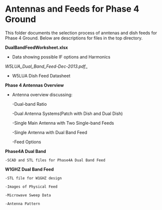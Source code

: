 <h1>Antennas and Feeds for Phase 4 Ground</h1>


This folder documents the selection process of anntenas and dish feeds for Phase 4 Ground. Below are descriptions for files in the top directory.

__DualBandFeedWorksheet.xlsx__        
  - Data showing possible IF options and Harmonics

__W5LUA_Dual_Band_Feed_-Dec-2013.pdf__ 
  - W5LUA Dish Feed Datasheet

__Phase 4 Antennas Overview__          
  - Antenna overview discussing:
  
      -Dual-band Ratio
      
      -Dual Antenna Systems(Patch with Dish and Dual Dish)
      
      -Single Main Antenna with Two Single-band Feeds
      
      -Single Antenna with Dual Band Feed
      
      -Feed Options


__Phase4A Dual Band__
  
    -SCAD and STL files for Phase4A Dual Band Feed
  
__W1GHZ Dual Band Feed__
  
    -STL file for W1GHZ design
   
    -Images of Physical Feed
   
    -Microwave Sweep Data
    
    -Antenna Pattern
 

